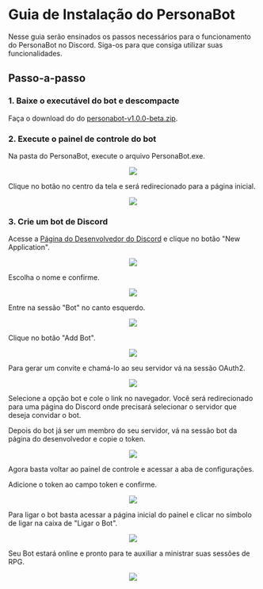 # Guia de Instalação do PersonaBot

Nesse guia serão ensinados os passos necessários para o funcionamento do PersonaBot no Discord. Siga-os para que consiga utilizar suas funcionalidades.

## Passo-a-passo

### 1. Baixe o executável do bot e descompacte

Faça o download do do [personabot-v1.0.0-beta.zip](https://github.com/ViniciusHora1009/persona-bot/releases/download/v1.0.0-beta/personabot-v1.0.0-beta.zip).

### 2. Execute o painel de controle do bot

Na pasta do PersonaBot, execute o arquivo PersonaBot.exe.

<p align="center">
  <img src="https://github.com/ViniciusHora1009/persona-bot/blob/main/imagens/guia1.PNG">
</p>

Clique no botão no centro da tela e será redirecionado para a página inicial.

<p align="center">
  <img src="https://github.com/ViniciusHora1009/persona-bot/blob/main/imagens/guia2.PNG">
</p>

### 3. Crie um bot de Discord

Acesse a [Página do Desenvolvedor do Discord](https://discord.com/developers/applications) e clique no botão "New Application".

<p align="center">
  <img src="https://github.com/ViniciusHora1009/persona-bot/blob/main/imagens/guia3.PNG">
</p>

Escolha o nome e confirme. 

<p align="center">
  <img src="https://github.com/ViniciusHora1009/persona-bot/blob/main/imagens/guia4.PNG">
</p>

Entre na sessão "Bot" no canto esquerdo.

<p align="center">
  <img src="https://github.com/ViniciusHora1009/persona-bot/blob/main/imagens/guia5.PNG">
</p>

Clique no botão "Add Bot".

<p align="center">
  <img src="https://github.com/ViniciusHora1009/persona-bot/blob/main/imagens/guia6.PNG">
</p>

Para gerar um convite e chamá-lo ao seu servidor vá na sessão OAuth2.

<p align="center">
  <img src="https://github.com/ViniciusHora1009/persona-bot/blob/main/imagens/guia7.PNG">
</p>

Selecione a opção bot e cole o link no navegador. Você será redirecionado para uma página do Discord onde precisará selecionar  o servidor que deseja convidar o bot.

Depois do bot já ser um membro do seu servidor, vá na sessão bot da página do desenvolvedor e copie o token.

<p align="center">
  <img src="https://github.com/ViniciusHora1009/persona-bot/blob/main/imagens/guia8.PNG">
</p>

Agora basta voltar ao painel de controle e acessar a aba de configurações.

Adicione o token ao campo token e confirme.

<p align="center">
  <img src="https://github.com/ViniciusHora1009/persona-bot/blob/main/imagens/guia9.PNG">
</p>

Para ligar o bot basta acessar a página inicial do painel e clicar no símbolo de ligar na caixa de "Ligar o Bot".

<p align="center">
  <img src="https://github.com/ViniciusHora1009/persona-bot/blob/main/imagens/guia10.PNG">
</p>

Seu Bot estará online e pronto para te auxiliar a ministrar suas sessões de RPG.

<p align="center">
  <img src="https://github.com/ViniciusHora1009/persona-bot/blob/main/imagens/guia11.PNG">
</p>